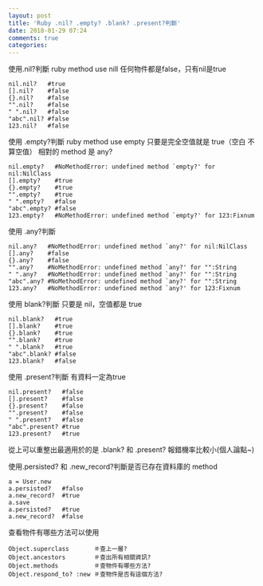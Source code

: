 ```yaml
---
layout: post
title: 'Ruby .nil? .empty? .blank? .present?判斷'
date: 2018-01-29 07:24
comments: true
categories: 
---
```

使用.nil?判斷
ruby method use nill
任何物件都是false，只有nil是true

	nil.nil?   #true
	[].nil?    #false
	{}.nil?    #false
	"".nil?    #false
	" ".nil?   #false
	"abc".nil? #false
	123.nil?   #false

使用 .empty?判斷
ruby method use empty
只要是完全空值就是 true（空白 不算空值）
相對的 method 是 any?

	nil.empty?   #NoMethodError: undefined method `empty?' for nil:NilClass
	[].empty?    #true
	{}.empty?    #true
	"".empty?    #true
	" ".empty?   #false
	"abc".empty? #false
	123.empty?   #NoMethodError: undefined method `empty?' for 123:Fixnum

使用 .any?判斷

	nil.any?   #NoMethodError: undefined method `any?' for nil:NilClass
	[].any?    #false
	{}.any?    #false
	"".any?    #NoMethodError: undefined method `any?' for "":String
	" ".any?   #NoMethodError: undefined method `any?' for "":String
	"abc".any? #NoMethodError: undefined method `any?' for "":String
	123.any?   #NoMethodError: undefined method `any?' for 123:Fixnum

使用 blank?判斷 只要是 nil，空值都是 true

	nil.blank?   #true
	[].blank?    #true
	{}.blank?    #true
	"".blank?    #true
	" ".blank?   #true
	"abc".blank? #false
	123.blank?   #false

使用 .present?判斷 有資料一定為true

	nil.present?   #false
	[].present?    #false
	{}.present?    #false
	"".present?    #false
	" ".present?   #false
	"abc".present? #true
	123.present?   #true

從上可以重整出最適用於的是 .blank? 和 .present? 報錯機率比較小(個人論點~)

使用.persisted? 和 .new_record?判斷是否已存在資料庫的 method

	a = User.new
	a.persisted?   #false
	a.new_record?  #true
	a.save
	a.persisted?   #true
	a.new_record?  #false

查看物件有哪些方法可以使用

	Object.superclass       ＃查上一層?
	Object.ancestors        ＃查出所有相關資訊?
	Object.methods          ＃查物件有哪些方法?
	Object.respond_to? :new ＃查物件是否有這個方法?

